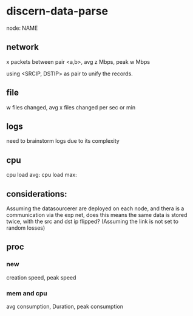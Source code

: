 # discern-data-parse

node: NAME

## network

x packets between pair <a,b>, avg z Mbps, peak w Mbps

using <SRCIP, DSTIP> as pair to unify the records.

## file

w files changed, avg x files changed per sec or min

## logs

need to brainstorm logs due to its complexity

## cpu

cpu load avg:
cpu load max:

## considerations:

Assuming the datasourcerer are deployed on each node, and thera is a communication via the exp net, does this means the same data is stored twice, with the src and dst ip flipped? (Assuming the link is not set to random losses)

## proc

### new

creation speed, peak speed

### mem and cpu

avg consumption, Duration, peak consumption
